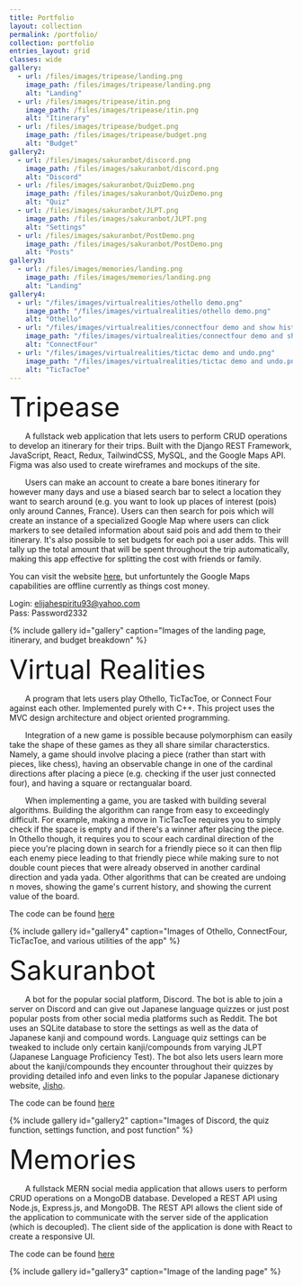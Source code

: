 ```yaml
---
title: Portfolio
layout: collection
permalink: /portfolio/
collection: portfolio
entries_layout: grid
classes: wide
gallery:
  - url: /files/images/tripease/landing.png
    image_path: /files/images/tripease/landing.png
    alt: "Landing"
  - url: /files/images/tripease/itin.png
    image_path: /files/images/tripease/itin.png
    alt: "Itinerary"
  - url: /files/images/tripease/budget.png
    image_path: /files/images/tripease/budget.png
    alt: "Budget"
gallery2:
  - url: /files/images/sakuranbot/discord.png
    image_path: /files/images/sakuranbot/discord.png
    alt: "Discord"
  - url: /files/images/sakuranbot/QuizDemo.png
    image_path: /files/images/sakuranbot/QuizDemo.png
    alt: "Quiz"
  - url: /files/images/sakuranbot/JLPT.png
    image_path: /files/images/sakuranbot/JLPT.png
    alt: "Settings"
  - url: /files/images/sakuranbot/PostDemo.png
    image_path: /files/images/sakuranbot/PostDemo.png
    alt: "Posts"
gallery3:
  - url: /files/images/memories/landing.png
    image_path: /files/images/memories/landing.png
    alt: "Landing"
gallery4:
  - url: "/files/images/virtualrealities/othello demo.png"
    image_path: "/files/images/virtualrealities/othello demo.png"
    alt: "Othello"
  - url: "/files/images/virtualrealities/connectfour demo and show history.png"
    image_path: "/files/images/virtualrealities/connectfour demo and show history.png"
    alt: "ConnectFour"
  - url: "/files/images/virtualrealities/tictac demo and undo.png"
    image_path: "/files/images/virtualrealities/tictac demo and undo.png"
    alt: "TicTacToe"
---
```


 <font size="15">Tripease</font> 

&emsp;&emsp;A fullstack web application that lets users to perform CRUD operations to develop an itinerary for their trips. Built with the Django REST Framework, JavaScript, React, Redux, TailwindCSS, MySQL, and the Google Maps API. Figma was also used to create wireframes and mockups of the site. 

&emsp;&emsp;Users can make an account to create a bare bones itinerary for however many days and use a biased search bar to select a location they want to search around (e.g. you want to look up places of interest (pois) only around Cannes, France). Users can then search for pois which will create an instance of a specialized Google Map where users can click markers to see detailed information about said pois and add them to their itinerary. It's also possible to set budgets for each poi a user adds. This will tally up the total amount that will be spent throughout the trip automatically, making this app effective for splitting the cost with friends or family.

You can visit the website [here](https://github.com/johnmarion1126/Tripease), but unfortuntely the Google Maps capabilities are offline currently as things cost money.  

Login: elijahespiritu93@yahoo.com  
Pass: Password2332

{% include gallery id="gallery" caption="Images of the landing page, itinerary, and budget breakdown" %}

<font size="15">Virtual Realities</font> 


&emsp;&emsp;A program that lets users play Othello, TicTacToe, or Connect Four against each other. Implemented purely with C++. This project uses the MVC design architecture and object oriented programming.

&emsp;&emsp;Integration of a new game is possible because polymorphism can easily take the shape of these games as they all share similar characterstics. Namely, a game should involve placing a piece (rather than start with pieces, like chess), having an observable change in one of the cardinal directions after placing a piece (e.g. checking if the user just connected four), and having a square or rectangualar board.

&emsp;&emsp;When implementing a game, you are tasked with building several algorithms. Building the algorithm can range from easy to exceedingly difficult. For example, making a move in TicTacToe requires you to simply check if the space is empty and if there's a winner after placing the piece. In Othello though, it requires you to scour each cardinal direction of the piece you're placing down in search for a friendly piece so it can then flip each enemy piece leading to that friendly piece while making sure to not double count pieces that were already observed in another cardinal direction and yada yada. Other algorithms that can be created are undoing n moves, showing the game's current history, and showing the current value of the board.

The code can be found [here](https://github.com/Xronier/CECS-282/tree/master/VirtualRealities/VirtualRealities)

{% include gallery id="gallery4" caption="Images of Othello, ConnectFour, TicTacToe, and various utilities of the app" %}

<font size="15">Sakuranbot</font> 

&emsp;&emsp;A bot for the popular social platform, Discord. The bot is able to join a server on Discord and can give out Japanese language quizzes or just post popular posts from other social media platforms such as Reddit. The bot uses an SQLite database to store the settings as well as the data of Japanese kanji and compound words. Language quiz settings can be tweaked to include only certain kanji/compounds from varying JLPT (Japanese Language Proficiency Test). The bot also lets users learn more about the kanji/compounds they encounter throughout their quizzes by providing detailed info and even links to the popular Japanese dictionary website, [Jisho](https://jisho.org/).

The code can be found [here](https://github.com/Xronier/Sakuranbot)

{% include gallery id="gallery2" caption="Images of Discord, the quiz function, settings function, and post function" %}

<font size="15">Memories</font> 

&emsp;&emsp;A fullstack MERN social media application that allows users to perform CRUD operations on a MongoDB database. Developed a REST API using Node.js, Express.js, and MongoDB. The REST API allows the client side of the application to communicate with the server side of the application (which is decoupled). The client side of the application is done with React to create a responsive UI.

The code can be found [here](https://github.com/Xronier/memories_project)

{% include gallery id="gallery3" caption="Image of the landing page" %}
